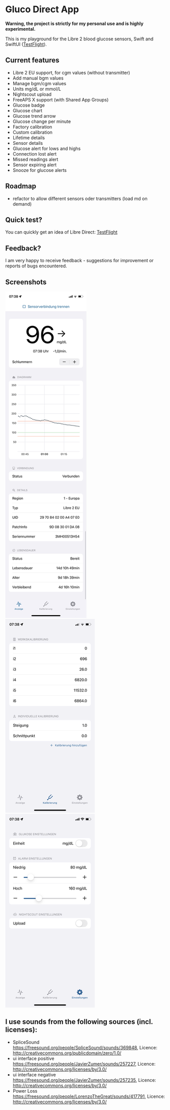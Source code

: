 # Gluco Direct App

**Warning, the project is strictly for my personal use and is highly experimental.**

This is my playground for the Libre 2 blood glucose sensors, Swift and SwiftUI ([TestFlight](https://testflight.apple.com/join/dWDt5Wme)).

## Current features
- Libre 2 EU support, for cgm values (without transmitter)
- Add manual bgm values
- Manage bgm/cgm values
- Units mg/dL or mmol/L
- Nightscout upload
- FreeAPS X support (with Shared App Groups)
- Glucose badge
- Glucose chart
- Glucose trend arrow
- Glucose change per minute
- Factory calibration
- Custom calibration
- Lifetime details
- Sensor details
- Glucose alert for lows and highs
- Connection lost alert
- Missed readings alert
- Sensor expiring alert
- Snooze for glucose alerts

## Roadmap
- refactor to allow different sensors oder transmitters (load md on demand)

## Quick test?
You can quickly get an idea of Libre Direct: [TestFlight](https://testflight.apple.com/join/dWDt5Wme)

## Feedback?
I am very happy to receive feedback - suggestions for improvement or reports of bugs encountered.

## Screenshots
![Screenshot](/Screenshots/readings.png?raw=true)
![Screenshot](/Screenshots/calibrations.png?raw=true)
![Screenshot](/Screenshots/settings.png?raw=true)

## I use sounds from the following sources (incl. licenses):
- SpliceSound https://freesound.org/people/SpliceSound/sounds/369848, Licence: http://creativecommons.org/publicdomain/zero/1.0/
- ui interface positive https://freesound.org/people/JavierZumer/sounds/257227, Licence: http://creativecommons.org/licenses/by/3.0/
- ui interface negative https://freesound.org/people/JavierZumer/sounds/257235, Licence: http://creativecommons.org/licenses/by/3.0/
- Power Loss https://freesound.org/people/LorenzoTheGreat/sounds/417791, Licence: http://creativecommons.org/licenses/by/3.0/
